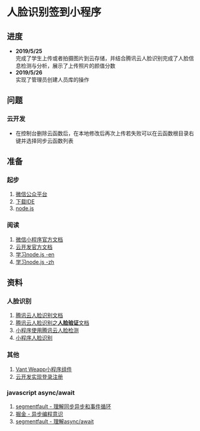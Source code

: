 # 人脸识别签到小程序
## 进度
- **2019/5/25**  
  完成了学生上传或者拍摄图片到云存储，并结合腾讯云人脸识别完成了人脸信息检测与分析，展示了上传照片的颜值分数
- **2019/5/26**  
  实现了管理员创建人员库的操作
## 问题
### 云开发
- 在控制台删除云函数后，在本地修改后再次上传若失败可以在云函数根目录右键并选择同步云函数列表
## 准备
### 起步
1. [微信公众平台](https://mp.weixin.qq.com/)
2. [下载IDE](https://developers.weixin.qq.com/miniprogram/dev/devtools/download.html)
3. [node.js](https://nodejs.org/en/)
### 阅读
1. [微信小程序官方文档](https://developers.weixin.qq.com/miniprogram/dev/index.html?t=19051721)
2. [云开发官方文档](https://developers.weixin.qq.com/miniprogram/dev/wxcloud/basis/getting-started.html)
3. [学习node.js -en](https://www.w3schools.com/nodejs/)
4. [学习node.js -zh](https://nqdeng.github.io/7-days-nodejs/)
## 资料
### 人脸识别
1. [腾讯云人脸识别文档](https://cloud.tencent.com/document/product/867/17636)
2. [腾讯云人脸识别之<b>人脸验证</b>文档](https://cloud.tencent.com/document/product/867/32806)
3. [小程序使用腾讯云人脸检测](https://github.com/Techeek/WX_TencentAI_Face)
4. [小程序人脸识别](https://cloud.tencent.com/developer/article/1362842)
### 其他
1. [Vant Weapp小程序组件](https://youzan.github.io/vant-weapp/#/intro)
2. [云开发实现登录注册](https://juejin.im/post/5bbf08dfe51d450e92526f3e)
### javascript async/await
1. [segmentfault - 理解同步异步和事件循环](https://segmentfault.com/a/1190000004322358)
2. [掘金 - 异步编程意识](https://juejin.im/post/5a8fc6345188257a804aa956)
3. [segmentfault - 理解async/await](https://segmentfault.com/a/1190000007535316)

